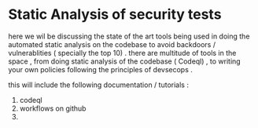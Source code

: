 # Static Analysis of security tests 

here we wil be discussing the state of the art tools being used in  doing the automated static analysis on the codebase to avoid backdoors / vulnerablities  ( specially the top 10) . there are multitude of tools in the space , from doing static analysis  of the codebase ( Codeql) , to writing your own policies following the principles of devsecops . 

this will include the  following  documentation / tutorials :

1. codeql
2. workflows on github
3. 